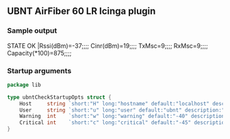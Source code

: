 ## UBNT AirFiber 60 LR Icinga plugin

### Sample output 
STATE OK |Rssi(dBm)=-37;;;; Cinr(dBm)=19;;;; TxMsc=9;;;; RxMsc=9;;;; Capacity(*100)=875;;;; 

### Startup arguments
```go
package lib

type ubntCheckStartupOpts struct {
	Host     string `short:"H" long:"hostname" default:"localhost" description:"Host name or IP Address"`
	User     string `short:"u" long:"user" default:"ubnt" description:"ssh username"`
	Warning  int    `short:"w" long:"warning" default:"-40" description:"RSSI warning level"`
	Critical int    `short:"c" long:"critical" default:"-45" description:"RSSI critical level"`
}
```
